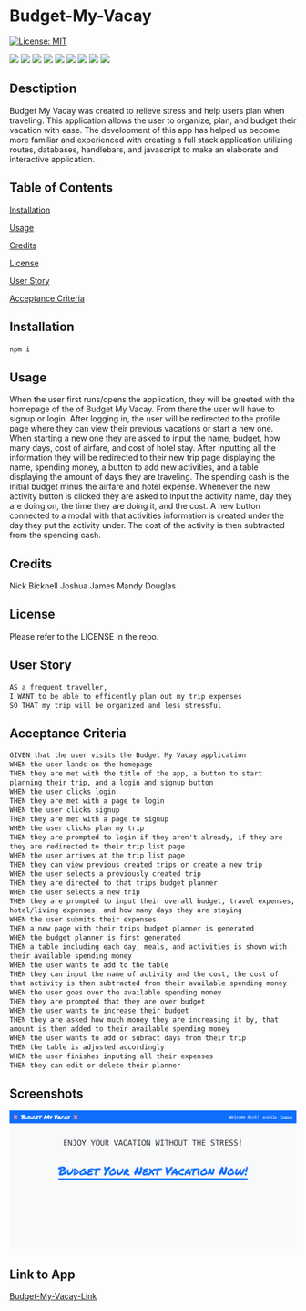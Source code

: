 # Budget-My-Vacay

[![License: MIT](https://img.shields.io/badge/License-MIT-yellow.svg)](https://opensource.org/licenses/MIT)

<p>
<img src="https://img.shields.io/badge/-JavaScript-yellow" />
<img src ="https://img.shields.io/badge/-Express-red" />
<img src ="https://img.shields.io/badge/-Sequelize-blue" />
<img src ="https://img.shields.io/badge/-Heroku-purple" />
<img src="https://img.shields.io/badge/-Node-green" />
<img src="https://img.shields.io/badge/-Animate.CSS-orange" />
<img src="https://img.shields.io/badge/-Bootstrap-pink" />
<img src="https://img.shields.io/badge/-Express Handlebars-gold" />
<img src="https://img.shields.io/badge/-MySQL-magenta" />
</p>

## Desctiption

Budget My Vacay was created to relieve stress and help users plan when traveling. This application allows the user to organize, plan, and budget their vacation with ease. The development of this app has helped us become more familiar and experienced with creating a full stack application utilizing routes, databases, handlebars, and javascript to make an elaborate and interactive application.

## Table of Contents 

[Installation](#installation)

[Usage](#usage)

[Credits](#credits)

[License](#license)

[User Story](#user-story)

[Acceptance Criteria](#acceptance-criteria)

## Installation

`npm i`

## Usage

When the user first runs/opens the application, they will be greeted with the homepage of the of Budget My Vacay. From there the user will have to signup or login. After logging in, the user will be redirected to the profile page where they can view their previous vacations or start a new one. When starting a new one they are asked to input the name, budget, how many days, cost of airfare, and cost of hotel stay. After inputting all the information they will be redirected to their new trip page displaying the name, spending money, a button to add new activities, and a table displaying the amount of days they are traveling. The spending cash is the initial budget minus the airfare and hotel expense. Whenever the new activity button is clicked they are asked to input the activity name, day they are doing on, the time they are doing it, and the cost. A new button connected to a modal with that activities information is created under the day they put the activity under. The cost of the activity is then subtracted from the spending cash.

## Credits

Nick Bicknell
Joshua James
Mandy Douglas

## License

Please refer to the LICENSE in the repo.

## User Story

```
AS a frequent traveller,
I WANT to be able to efficently plan out my trip expenses
SO THAT my trip will be organized and less stressful
```

## Acceptance Criteria

```
GIVEN that the user visits the Budget My Vacay application
WHEN the user lands on the homepage
THEN they are met with the title of the app, a button to start planning their trip, and a login and signup button
WHEN the user clicks login
THEN they are met with a page to login
WHEN the user clicks signup
THEN they are met with a page to signup
WHEN the user clicks plan my trip
THEN they are prompted to login if they aren't already, if they are they are redirected to their trip list page
WHEN the user arrives at the trip list page
THEN they can view previous created trips or create a new trip
WHEN the user selects a previously created trip
THEN they are directed to that trips budget planner
WHEN the user selects a new trip
THEN they are prompted to input their overall budget, travel expenses, hotel/living expenses, and how many days they are staying
WHEN the user submits their expenses 
THEN a new page with their trips budget planner is generated
WHEN the budget planner is first generated
THEN a table including each day, meals, and activities is shown with their available spending money 
WHEN the user wants to add to the table
THEN they can input the name of activity and the cost, the cost of that activity is then subtracted from their available spending money
WHEN the user goes over the available spending money
THEN they are prompted that they are over budget
WHEN the user wants to increase their budget
THEN they are asked how much money they are increasing it by, that amount is then added to their available spending money
WHEN the user wants to add or subract days from their trip
THEN the table is adjusted accordingly
WHEN the user finishes inputing all their expenses 
THEN they can edit or delete their planner
```

## Screenshots

![Budget My Vacay](./images/budget-my-vacay.png?raw=true)

## Link to App

[Budget-My-Vacay-Link](https://)